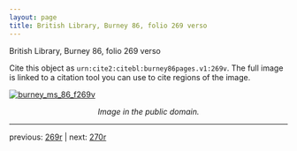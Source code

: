 ```yaml
---
layout: page
title: British Library, Burney 86, folio 269 verso
---
```


British Library, Burney 86, folio 269 verso

Cite this object as `urn:cite2:citebl:burney86pages.v1:269v`.  The full image is linked to a citation tool you can use to cite regions of the image.

[![burney_ms_86_f269v](http://www.homermultitext.org/iipsrv?IIIF=/project/homer/pyramidal/deepzoom/citebl/burney86imgs/v1/burney_ms_86_f269v.tif/full/800,/0/default.jpg)](http://www.homermultitext.org/ict2/?urn=urn:cite2:citebl:burney86imgs.v1:burney_ms_86_f269v) 

<p style="text-align: center; font-style: italic;">Image in the public domain.</p>

---

previous: [269r](../269r/) | next: [270r](../270r/)